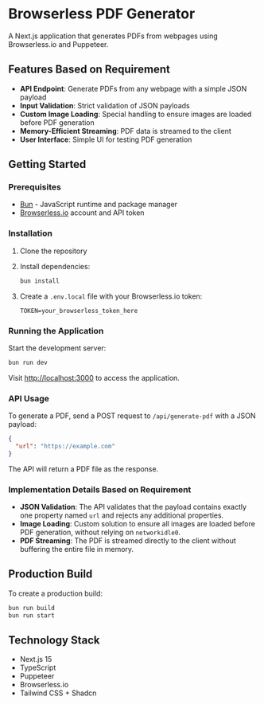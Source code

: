 # Browserless PDF Generator

A Next.js application that generates PDFs from webpages using Browserless.io and Puppeteer.

## Features Based on Requirement

- **API Endpoint**: Generate PDFs from any webpage with a simple JSON payload
- **Input Validation**: Strict validation of JSON payloads
- **Custom Image Loading**: Special handling to ensure images are loaded before PDF generation
- **Memory-Efficient Streaming**: PDF data is streamed to the client
- **User Interface**: Simple UI for testing PDF generation

## Getting Started

### Prerequisites

- [Bun](https://bun.sh/) - JavaScript runtime and package manager
- [Browserless.io](https://browserless.io/) account and API token

### Installation

1. Clone the repository
2. Install dependencies:

   ```bash
   bun install
   ```

3. Create a `.env.local` file with your Browserless.io token:
   ```
   TOKEN=your_browserless_token_here
   ```

### Running the Application

Start the development server:

```bash
bun run dev
```

Visit [http://localhost:3000](http://localhost:3000) to access the application.

### API Usage

To generate a PDF, send a POST request to `/api/generate-pdf` with a JSON payload:

```json
{
  "url": "https://example.com"
}
```

The API will return a PDF file as the response.

### Implementation Details Based on Requirement

- **JSON Validation**: The API validates that the payload contains exactly one property named `url` and rejects any additional properties.
- **Image Loading**: Custom solution to ensure all images are loaded before PDF generation, without relying on `networkidle0`.
- **PDF Streaming**: The PDF is streamed directly to the client without buffering the entire file in memory.

## Production Build

To create a production build:

```bash
bun run build
bun run start
```

## Technology Stack

- Next.js 15
- TypeScript
- Puppeteer
- Browserless.io
- Tailwind CSS + Shadcn
